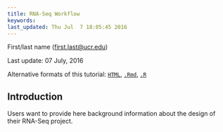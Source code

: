 ```yaml
---
title: RNA-Seq Workflow 
keywords: 
last_updated: Thu Jul  7 18:05:45 2016
---
```

First/last name (first.last@ucr.edu)

Last update: 07 July, 2016 

Alternative formats of this tutorial:
[`HTML`](https://htmlpreview.github.io/?https://raw.githubusercontent.com/tgirke/CSHL_RNAseq/gh-pages/_vignettes/06_RNAseq/systemPipeRNAseq.html),
[`.Rmd`](https://raw.githubusercontent.com/tgirke/CSHL_RNAseq/gh-pages/_vignettes/06_RNAseq/systemPipeRNAseq.Rmd),
[`.R`](https://raw.githubusercontent.com/tgirke/CSHL_RNAseq/gh-pages/_vignettes/06_RNAseq/systemPipeRNAseq.R)

## Introduction

Users want to provide here background information about the design of their RNA-Seq project.


